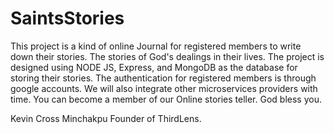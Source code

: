 # SaintsStories

This project is a kind of online Journal for registered members to write down their stories.
The stories of God's dealings in their lives. The project is designed using NODE JS, Express,
and MongoDB as the database for storing their stories. The authentication for registered members
is through google accounts. We will also integrate other microservices providers with time.
You can become a member of our Online stories teller. God bless you.

Kevin Cross Minchakpu
Founder of ThirdLens.
